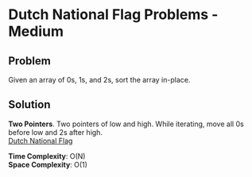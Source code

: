 # Dutch National Flag Problems - Medium

## Problem
Given an array of 0s, 1s, and 2s, sort the array in-place.

## Solution
**Two Pointers**. Two pointers of low and high. While iterating, move all 0s before low and 2s after high. <br />
[Dutch National Flag](https://github.com/jecjung520/Algorithm/blob/main/Two%20Pointers/Dutch%20National%20Flag%20Problems%20-%20Medium/dutchFlag.cc)

**Time Complexity**: O(N) <br />
**Space Complexity**: O(1)
